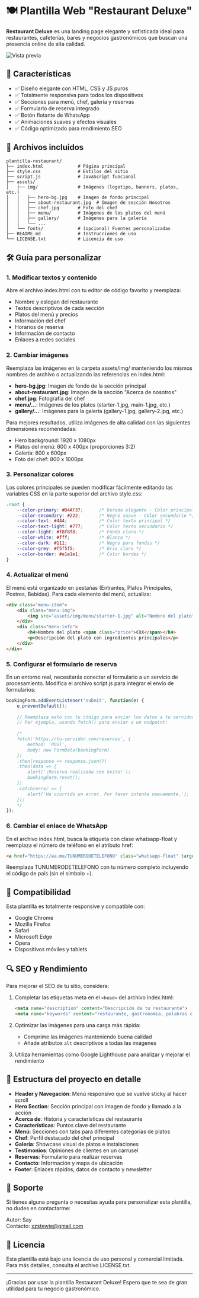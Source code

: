 # 🍽️ Plantilla Web "Restaurant Deluxe"

**Restaurant Deluxe** es una landing page elegante y sofisticada ideal para restaurantes, cafeterías, bares y negocios gastronómicos que buscan una presencia online de alta calidad.

![Vista previa](assets/img/preview.jpg)

## 🚀 Características

- ✅ Diseño elegante con HTML, CSS y JS puros
- ✅ Totalmente responsiva para todos los dispositivos
- ✅ Secciones para menú, chef, galería y reservas
- ✅ Formulario de reserva integrado
- ✅ Botón flotante de WhatsApp
- ✅ Animaciones suaves y efectos visuales
- ✅ Código optimizado para rendimiento SEO

## 📁 Archivos incluidos

```
plantilla-restaurant/
├── index.html             # Página principal
├── style.css              # Estilos del sitio
├── script.js              # JavaScript funcional
├── assets/
│   ├── img/               # Imágenes (logotipo, banners, platos, etc.)
│   │   ├── hero-bg.jpg    # Imagen de fondo principal
│   │   ├── about-restaurant.jpg  # Imagen de sección Nosotros
│   │   ├── chef.jpg       # Foto del chef
│   │   ├── menu/          # Imágenes de los platos del menú
│   │   ├── gallery/       # Imágenes para la galería
│   │   └── ...
│   └── fonts/             # (opcional) Fuentes personalizadas
├── README.md              # Instrucciones de uso
└── LICENSE.txt            # Licencia de uso
```

## 🛠️ Guía para personalizar

### 1. Modificar textos y contenido

Abre el archivo index.html con tu editor de código favorito y reemplaza:

- Nombre y eslogan del restaurante
- Textos descriptivos de cada sección
- Platos del menú y precios
- Información del chef
- Horarios de reserva
- Información de contacto
- Enlaces a redes sociales

### 2. Cambiar imágenes

Reemplaza las imágenes en la carpeta assets/img/ manteniendo los mismos nombres de archivo o actualizando las referencias en index.html:

- **hero-bg.jpg**: Imagen de fondo de la sección principal
- **about-restaurant.jpg**: Imagen de la sección "Acerca de nosotros"
- **chef.jpg**: Fotografía del chef
- **menu/...**: Imágenes de los platos (starter-1.jpg, main-1.jpg, etc.)
- **gallery/...**: Imágenes para la galería (gallery-1.jpg, gallery-2.jpg, etc.)

Para mejores resultados, utiliza imágenes de alta calidad con las siguientes dimensiones recomendadas:
- Hero background: 1920 x 1080px
- Platos del menú: 600 x 400px (proporciones 3:2)
- Galería: 800 x 600px
- Foto del chef: 800 x 1000px

### 3. Personalizar colores

Los colores principales se pueden modificar fácilmente editando las variables CSS en la parte superior del archivo style.css:

```css
:root {
    --color-primary: #D4AF37;      /* Dorado elegante - Color principal */
    --color-secondary: #222;       /* Negro suave - Color secundario */
    --color-text: #444;            /* Color texto principal */
    --color-text-light: #777;      /* Color texto secundario */
    --color-light: #f8f8f8;        /* Fondo claro */
    --color-white: #fff;           /* Blanco */
    --color-dark: #111;            /* Negro para fondos */
    --color-grey: #f5f5f5;         /* Gris claro */
    --color-border: #e1e1e1;       /* Color bordes */
}
```

### 4. Actualizar el menú

El menú está organizado en pestañas (Entrantes, Platos Principales, Postres, Bebidas). Para cada elemento del menú, actualiza:

```html
<div class="menu-item">
    <div class="menu-img">
        <img src="assets/img/menu/starter-1.jpg" alt="Nombre del plato">
    </div>
    <div class="menu-info">
        <h4>Nombre del plato <span class="price">€XX</span></h4>
        <p>Descripción del plato con ingredientes principales</p>
    </div>
</div>
```

### 5. Configurar el formulario de reserva

En un entorno real, necesitarás conectar el formulario a un servicio de procesamiento. Modifica el archivo script.js para integrar el envío de formularios:

```javascript
bookingForm.addEventListener('submit', function(e) {
    e.preventDefault();
    
    // Reemplaza esto con tu código para enviar los datos a tu servidor o servicio
    // Por ejemplo, usando fetch() para enviar a un endpoint:
    
    /*
    fetch('https://tu-servidor.com/reservas', {
        method: 'POST',
        body: new FormData(bookingForm)
    })
    .then(response => response.json())
    .then(data => {
        alert('¡Reserva realizada con éxito!');
        bookingForm.reset();
    })
    .catch(error => {
        alert('Ha ocurrido un error. Por favor intente nuevamente.');
    });
    */
});
```

### 6. Cambiar el enlace de WhatsApp

En el archivo index.html, busca la etiqueta con clase whatsapp-float y reemplaza el número de teléfono en el atributo href:

```html
<a href="https://wa.me/TUNUMERODETELEFONO" class="whatsapp-float" target="_blank">
```

Reemplaza TUNUMERODETELEFONO con tu número completo incluyendo el código de país (sin el símbolo +).

## 📱 Compatibilidad

Esta plantilla es totalmente responsive y compatible con:

- Google Chrome
- Mozilla Firefox
- Safari
- Microsoft Edge
- Opera
- Dispositivos móviles y tablets

## 🔍 SEO y Rendimiento

Para mejorar el SEO de tu sitio, considera:

1. Completar las etiquetas meta en el `<head>` del archivo index.html:
   ```html
   <meta name="description" content="Descripción de tu restaurante">
   <meta name="keywords" content="restaurante, gastronomía, palabras clave relevantes">
   ```

2. Optimizar las imágenes para una carga más rápida:
    - Comprime las imágenes manteniendo buena calidad
    - Añade atributos `alt` descriptivos a todas las imágenes

3. Utiliza herramientas como Google Lighthouse para analizar y mejorar el rendimiento

## 📂 Estructura del proyecto en detalle

- **Header y Navegación**: Menú responsivo que se vuelve sticky al hacer scroll
- **Hero Section**: Sección principal con imagen de fondo y llamado a la acción
- **Acerca de**: Historia y características del restaurante
- **Características**: Puntos clave del restaurante
- **Menú**: Secciones con tabs para diferentes categorías de platos
- **Chef**: Perfil destacado del chef principal
- **Galería**: Showcase visual de platos e instalaciones
- **Testimonios**: Opiniones de clientes en un carrusel
- **Reservas**: Formulario para realizar reservas
- **Contacto**: Información y mapa de ubicación
- **Footer**: Enlaces rápidos, datos de contacto y newsletter

## 📧 Soporte

Si tienes alguna pregunta o necesitas ayuda para personalizar esta plantilla, no dudes en contactarme:

Autor: Say  
Contacto: xzstewie@gmail.com

## 📄 Licencia

Esta plantilla está bajo una licencia de uso personal y comercial limitada. Para más detalles, consulta el archivo LICENSE.txt.

---

¡Gracias por usar la plantilla Restaurant Deluxe! Espero que te sea de gran utilidad para tu negocio gastronómico.